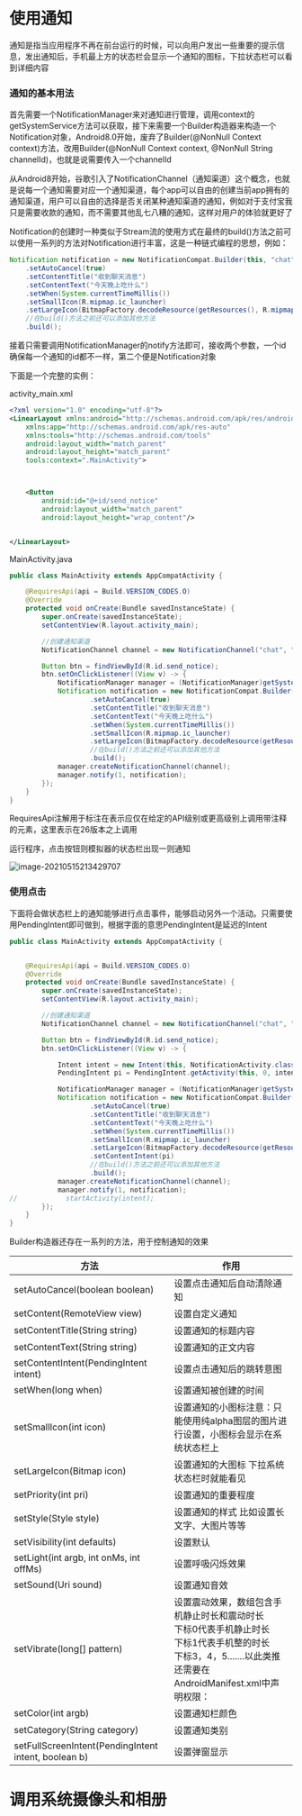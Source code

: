 # 使用通知

通知是指当应用程序不再在前台运行的时候，可以向用户发出一些重要的提示信息，发出通知后，手机最上方的状态栏会显示一个通知的图标，下拉状态栏可以看到详细内容

### 通知的基本用法

首先需要一个NotificationManager来对通知进行管理，调用context的getSystemService方法可以获取，接下来需要一个Builder构造器来构造一个Notification对象，Android8.0开始，废弃了Builder(@NonNull Context context)方法，改用Builder(@NonNull Context context, @NonNull String channelId)，也就是说需要传入一个channelId

从Android8开始，谷歌引入了NotificationChannel（通知渠道）这个概念，也就是说每一个通知需要对应一个通知渠道，每个app可以自由的创建当前app拥有的通知渠道，用户可以自由的选择是否关闭某种通知渠道的通知，例如对于支付宝我只是需要收款的通知，而不需要其他乱七八糟的通知，这样对用户的体验就更好了

Notification的创建时一种类似于Stream流的使用方式在最终的build()方法之前可以使用一系列的方法对Notification进行丰富，这是一种链式编程的思想，例如：

```java
Notification notification = new NotificationCompat.Builder(this, "chat")
    .setAutoCancel(true)
    .setContentTitle("收到聊天消息")
    .setContentText("今天晚上吃什么")
    .setWhen(System.currentTimeMillis())
    .setSmallIcon(R.mipmap.ic_launcher)
    .setLargeIcon(BitmapFactory.decodeResource(getResources(), R.mipmap.ic_launcher))
    //在build()方法之前还可以添加其他方法
    .build();
```

接着只需要调用NotificationManager的notify方法即可，接收两个参数，一个id确保每一个通知的id都不一样，第二个便是Notification对象

下面是一个完整的实例：

activity_main.xml

```xml
<?xml version="1.0" encoding="utf-8"?>
<LinearLayout xmlns:android="http://schemas.android.com/apk/res/android"
    xmlns:app="http://schemas.android.com/apk/res-auto"
    xmlns:tools="http://schemas.android.com/tools"
    android:layout_width="match_parent"
    android:layout_height="match_parent"
    tools:context=".MainActivity">



    <Button
        android:id="@+id/send_notice"
        android:layout_width="match_parent"
        android:layout_height="wrap_content"/>


</LinearLayout>
```

MainActivity.java

```java
public class MainActivity extends AppCompatActivity {

    @RequiresApi(api = Build.VERSION_CODES.O)
    @Override
    protected void onCreate(Bundle savedInstanceState) {
        super.onCreate(savedInstanceState);
        setContentView(R.layout.activity_main);

        //创建通知渠道
        NotificationChannel channel = new NotificationChannel("chat", "测试通知", NotificationManager.IMPORTANCE_DEFAULT);

        Button btn = findViewById(R.id.send_notice);
        btn.setOnClickListener((View v) -> {
            NotificationManager manager = (NotificationManager)getSystemService(NOTIFICATION_SERVICE);
            Notification notification = new NotificationCompat.Builder(this, "chat")
                    .setAutoCancel(true)
                    .setContentTitle("收到聊天消息")
                    .setContentText("今天晚上吃什么")
                    .setWhen(System.currentTimeMillis())
                    .setSmallIcon(R.mipmap.ic_launcher)
                    .setLargeIcon(BitmapFactory.decodeResource(getResources(), R.mipmap.ic_launcher))
                    //在build()方法之前还可以添加其他方法
                    .build();
            manager.createNotificationChannel(channel);
            manager.notify(1, notification);
        });
    }
}
```

RequiresApi注解用于标注在表示应仅在给定的API级别或更高级别上调用带注释的元素，这里表示在26版本之上调用

运行程序，点击按钮则模拟器的状态栏出现一则通知

![image-20210515213429707](http://cdn.noteblogs.cn/image-20210515213429707.png)

### 使用点击

下面将会做状态栏上的通知能够进行点击事件，能够启动另外一个活动。只需要使用PendingIntent即可做到，根据字面的意思PendingIntent是延迟的Intent

```java
public class MainActivity extends AppCompatActivity {


    @RequiresApi(api = Build.VERSION_CODES.O)
    @Override
    protected void onCreate(Bundle savedInstanceState) {
        super.onCreate(savedInstanceState);
        setContentView(R.layout.activity_main);

        //创建通知渠道
        NotificationChannel channel = new NotificationChannel("chat", "测试通知", NotificationManager.IMPORTANCE_DEFAULT);

        Button btn = findViewById(R.id.send_notice);
        btn.setOnClickListener((View v) -> {

            Intent intent = new Intent(this, NotificationActivity.class);
            PendingIntent pi = PendingIntent.getActivity(this, 0, intent, 0);

            NotificationManager manager = (NotificationManager)getSystemService(NOTIFICATION_SERVICE);
            Notification notification = new NotificationCompat.Builder(this, "chat")
                    .setAutoCancel(true)
                    .setContentTitle("收到聊天消息")
                    .setContentText("今天晚上吃什么")
                    .setWhen(System.currentTimeMillis())
                    .setSmallIcon(R.mipmap.ic_launcher)
                    .setLargeIcon(BitmapFactory.decodeResource(getResources(), R.mipmap.ic_launcher))
                    .setContentIntent(pi)
                    //在build()方法之前还可以添加其他方法
                    .build();
            manager.createNotificationChannel(channel);
            manager.notify(1, notification);
//            startActivity(intent);
        });
    }
}
```

Builder构造器还存在一系列的方法，用于控制通知的效果

| 方法                                                 | 作用                                                         |
| ---------------------------------------------------- | ------------------------------------------------------------ |
| setAutoCancel(boolean boolean)                       | 设置点击通知后自动清除通知                                   |
| setContent(RemoteView view)                          | 设置自定义通知                                               |
| setContentTitle(String string)                       | 设置通知的标题内容                                           |
| setContentText(String string)                        | 设置通知的正文内容                                           |
| setContentIntent(PendingIntent intent)               | 设置点击通知后的跳转意图                                     |
| setWhen(long when)                                   | 设置通知被创建的时间                                         |
| setSmallIcon(int icon)                               | 设置通知的小图标注意：只能使用纯alpha图层的图片进行设置，小图标会显示在系统状态栏上 |
| setLargeIcon(Bitmap icon)                            | 设置通知的大图标 下拉系统状态栏时就能看见                    |
| setPriority(int pri)                                 | 设置通知的重要程度                                           |
| setStyle(Style style)                                | 设置通知的样式 比如设置长文字、大图片等等                    |
| setVisibility(int defaults)                          | 设置默认                                                     |
| setLight(int argb, int onMs, int offMs)              | 设置呼吸闪烁效果                                             |
| setSound(Uri sound)                                  | 设置通知音效                                                 |
| setVibrate(long[] pattern)                           | 设置震动效果，数组包含手机静止时长和震动时长<br />下标0代表手机静止时长 <br />下标1代表手机整的时长<br />下标3，4，5.......以此类推<br />还需要在AndroidManifest.xml中声明权限：<br /> |
| setColor(int argb)                                   | 设置通知栏颜色                                               |
| setCategory(String category)                         | 设置通知类别                                                 |
| setFullScreenIntent(PendingIntent intent, boolean b) | 设置弹窗显示                                                 |



# 调用系统摄像头和相册

​	

